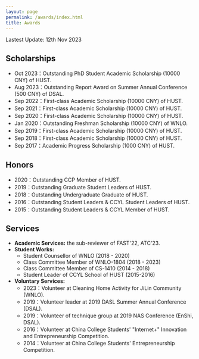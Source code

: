 ```yaml
---
layout: page
permalink: /awards/index.html
title: Awards
---
```


Lastest Update: 12th Nov 2023 

## Scholarships

- Oct 2023：Outstanding PhD Student Academic Scholarship (10000 CNY) of HUST.
- Aug 2023：Outstanding Report Award on Summer Annual Conference (500 CNY) of DSAL.
- Sep 2022：First-class Academic Scholarship (10000 CNY) of HUST.
- Sep 2021：First-class Academic Scholarship (10000 CNY) of HUST.
- Sep 2020：First-class Academic Scholarship (10000 CNY) of HUST.
- Jan 2020：Outstanding Freshman Scholarship (10000 CNY) of WNLO.
- Sep 2019：First-class Academic Scholarship (10000 CNY) of HUST.
- Sep 2018：First-class Academic Scholarship (10000 CNY) of HUST.
- Sep 2017：Academic Progress Scholarship (1000 CNY) of HUST.


## Honors

- 2020：Outstanding CCP Member of HUST.
- 2019：Outstanding Graduate Student Leaders of HUST.
- 2018：Outstanding Undergraduate Graduate of HUST.
- 2016：Outstanding Student Leaders & CCYL Student Leaders of HUST.
- 2015：Outstanding Student Leaders & CCYL Member of HUST.


## Services

- **Academic Services:** the sub-reviewer of FAST'22, ATC'23. 
- **Student Works:**
    * Student Counsellor of WNLO (2018 - 2020)
    * Class Committee Member of WNLO-1804 (2018 - 2023)
    * Class Committee Member of CS-1410 (2014 - 2018)
    * Student Leader of CCYL School of HUST (2015-2016)
- **Voluntary Services:** 
    * 2023：Volunteer at Cleaning Home Activity for JiLin Community (WNLO).
    * 2019：Volunteer leader at 2019 DASL Summer Annual Conference (DSAL). 
    * 2019：Volunteer of technique group at 2019 NAS Conference (EnShi, DSAL). 
    * 2016：Volunteer at China College Students' "Internet+" Innovation and Entrepreneurship Competition. 
    * 2014：Volunteer at China College Students' Entrepreneurship Competition.
